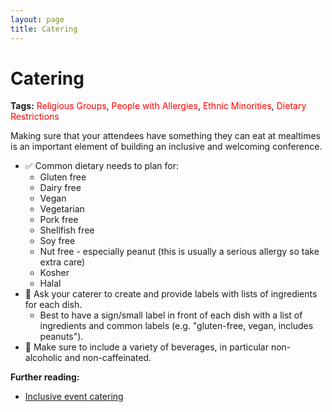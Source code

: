 ```yaml
---
layout: page
title: Catering
---
```


# Catering

**Tags:** <span style="color:red">Religious Groups</span>, <span style="color:red">People with Allergies</span>, <span style="color:red">Ethnic Minorities</span>, <span style="color:red">Dietary Restrictions</span>

Making sure that your attendees have something they can eat at mealtimes is an important element of building an inclusive and welcoming conference.

- ✅ Common dietary needs to plan for:
  - Gluten free
  - Dairy free
  - Vegan
  - Vegetarian
  - Pork free
  - Shellfish free
  - Soy free
  - Nut free - especially peanut (this is usually a serious allergy so take extra care)
  - Kosher
  - Halal
- 🍎 Ask your caterer to create and provide labels with lists of ingredients for each dish.
    - Best to have a sign/small label in front of each dish with a list of ingredients and common labels (e.g. &quot;gluten-free, vegan,  includes peanuts&quot;). 
- 🍎 Make sure to include a variety of beverages, in particular non-alcoholic and non-caffeinated. 

**Further reading:**

- [Inclusive event catering](https://adacamp.org/adacamp-toolkit/inclusive-event-catering/)

